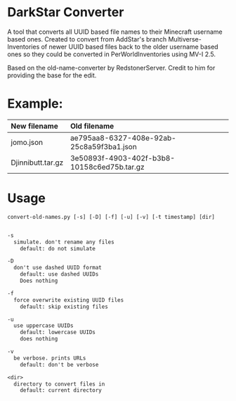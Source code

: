 # DarkStar Converter

A tool that converts all UUID based file names to their Minecraft username based ones.  Created to convert from AddStar's branch Multiverse-Inventories of newer UUID based files back to the older username based ones so they could be converted in PerWorldInventories using MV-I 2.5.

Based on the old-name-converter by RedstonerServer.  Credit to him for providing the base for the edit.

# Example:

| New filename      | Old filename                                |
| :-----------      | :-----------                                |
| jomo.json         | ae795aa8-6327-408e-92ab-25c8a59f3ba1.json   |
| Djinnibutt.tar.gz | 3e50893f-4903-402f-b3b8-10158c6ed75b.tar.gz |

# Usage

`convert-old-names.py [-s] [-D] [-f] [-u] [-v] [-t timestamp] [dir]`

```txt

-s
  simulate. don't rename any files
    default: do not simulate

-D
  don't use dashed UUID format
    default: use dashed UUIDs
    Does nothing

-f
  force overwrite existing UUID files
    default: skip existing files

-u
  use uppercase UUIDs
    default: lowercase UUIDs
    does nothing

-v
  be verbose. prints URLs
    default: don't be verbose

<dir>
  directory to convert files in
    default: current directory
```
